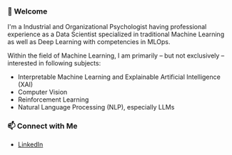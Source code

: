 ### 👋 Welcome

I'm a Industrial and Organizational Psychologist having professional experience as a Data Scientist specialized in traditional Machine Learning as well as Deep Learning with competencies in MLOps.

Within the field of Machine Learning, I am primarily – but not exclusively – interested in following subjects:
* Interpretable Machine Learning and Explainable Artificial Intelligence (XAI)
* Computer Vision
* Reinforcement Learning
* Natural Language Processing (NLP), especially LLMs

### 📫 Connect with Me
* [LinkedIn](https://www.linkedin.com/in/d-kleine)
